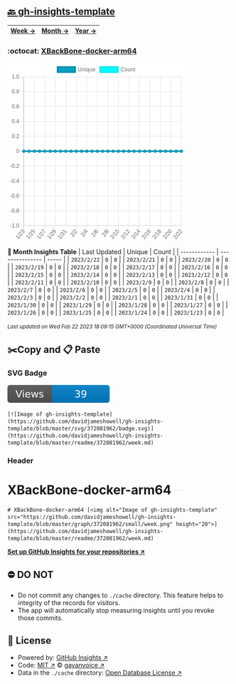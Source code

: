 ## [🔙 gh-insights-template](https://github.com/davidjameshowell/gh-insights-template)
| [**Week →**](https://github.com/davidjameshowell/gh-insights-template/blob/master/readme/372081962/week.md) | [**Month →**](https://github.com/davidjameshowell/gh-insights-template/blob/master/readme/372081962/month.md) | [**Year →**](https://github.com/davidjameshowell/gh-insights-template/blob/master/readme/372081962/year.md) |
 | ------------ | --------------- | ----- |

### :octocat: [XBackBone-docker-arm64](https://github.com/davidjameshowell/XBackBone-docker-arm64)
![Image of gh-insights-template](https://github.com/davidjameshowell/gh-insights-template/blob/master/graph/372081962/large/month.png)

**:calendar: Month Insights Table**
| Last Updated | Unique | Count |
 | ------------ | --------------- | ----- |
 | `2023/2/22` |  `0` | `0` |
 | `2023/2/21` |  `0` | `0` |
 | `2023/2/20` |  `0` | `0` |
 | `2023/2/19` |  `0` | `0` |
 | `2023/2/18` |  `0` | `0` |
 | `2023/2/17` |  `0` | `0` |
 | `2023/2/16` |  `0` | `0` |
 | `2023/2/15` |  `0` | `0` |
 | `2023/2/14` |  `0` | `0` |
 | `2023/2/13` |  `0` | `0` |
 | `2023/2/12` |  `0` | `0` |
 | `2023/2/11` |  `0` | `0` |
 | `2023/2/10` |  `0` | `0` |
 | `2023/2/9` |  `0` | `0` |
 | `2023/2/8` |  `0` | `0` |
 | `2023/2/7` |  `0` | `0` |
 | `2023/2/6` |  `0` | `0` |
 | `2023/2/5` |  `0` | `0` |
 | `2023/2/4` |  `0` | `0` |
 | `2023/2/3` |  `0` | `0` |
 | `2023/2/2` |  `0` | `0` |
 | `2023/2/1` |  `0` | `0` |
 | `2023/1/31` |  `0` | `0` |
 | `2023/1/30` |  `0` | `0` |
 | `2023/1/29` |  `0` | `0` |
 | `2023/1/28` |  `0` | `0` |
 | `2023/1/27` |  `0` | `0` |
 | `2023/1/26` |  `0` | `0` |
 | `2023/1/25` |  `0` | `0` |
 | `2023/1/24` |  `0` | `0` |
 | `2023/1/23` |  `0` | `0` |

<small><i>Last updated on Wed Feb 22 2023 18:09:15 GMT+0000 (Coordinated Universal Time)</i></small>

## ✂️Copy and 📋 Paste
### SVG Badge
[![Image of gh-insights-template](https://github.com/davidjameshowell/gh-insights-template/blob/master/svg/372081962/badge.svg)](https://github.com/davidjameshowell/gh-insights-template/blob/master/readme/372081962/week.md)
```readme
[![Image of gh-insights-template](https://github.com/davidjameshowell/gh-insights-template/blob/master/svg/372081962/badge.svg)](https://github.com/davidjameshowell/gh-insights-template/blob/master/readme/372081962/week.md)
```
### Header
# XBackBone-docker-arm64 [<img alt="Image of gh-insights-template" src="https://github.com/davidjameshowell/gh-insights-template/blob/master/graph/372081962/small/week.png" height="20">](https://github.com/davidjameshowell/gh-insights-template/blob/master/readme/372081962/week.md)
```readme
# XBackBone-docker-arm64 [<img alt="Image of gh-insights-template" src="https://github.com/davidjameshowell/gh-insights-template/blob/master/graph/372081962/small/week.png" height="20">](https://github.com/davidjameshowell/gh-insights-template/blob/master/readme/372081962/week.md)
```
[**Set up GitHub Insights for your repositories ↗️**](https://github.com/gayanvoice/github-insights)
## ⛔ DO NOT
- Do not commit any changes to `./cache` directory. This feature helps to integrity of the records for visitors.
- The app will automatically stop measuring insights until you revoke those commits.
## 📄 License
- Powered by: [GitHub Insights ↗️](https://github.com/gayanvoice/github-insights)
- Code: [MIT ↗️](./LICENSE) © [gayanvoice ↗️](https://github.com/gayanvoice)
- Data in the `./cache` directory: [Open Database License ↗️](https://opendatacommons.org/licenses/odbl/1-0/)